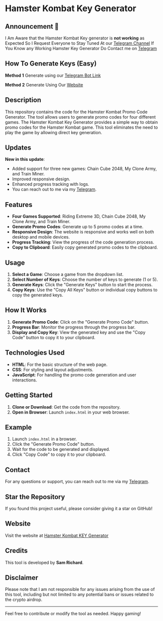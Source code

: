 # Hamster Kombat Key Generator

## Announcement 📢
I Am Aware that the Hamster Kombat Key generator is **not working** as Expected
So I Request Everyone to Stay Tuned At our [Telegram Channel](https://telegram.me/Insta_Buy_Follower)
If You Know any Working Hamster Key Generator Do Contact me on [Telegram](https://telegram.me/Sam_Dm_bot)


## How To Generate Keys (Easy)
**Method 1**
Generate using our [Telegram Bot Link](http://telegram.me/Hamster_Kombat_Keys_Gen_Bot)

**Method 2**
Generate Using Our [Website](https://shrs.link/foJ9YH)

## Description

This repository contains the code for the Hamster Kombat Promo Code Generator. The tool allows users to generate promo codes for four different games.
The Hamster Kombat Key Generator provides a simple way to obtain promo codes for the Hamster Kombat game. This tool eliminates the need to play the game by allowing direct key generation. 

## Updates

**New in this update**:
- Added support for three new games: Chain Cube 2048, My Clone Army, and Train Miner.
- Improved responsive design.
- Enhanced progress tracking with logs.
- You can reach out to me via my [Telegram](https://telegram.me/Sam_Dm_bot).

## Features

- **Four Games Supported**: Riding Extreme 3D, Chain Cube 2048, My Clone Army, and Train Miner.
- **Generate Promo Codes**: Generate up to 5 promo codes at a time.
- **Responsive Design**: The website is responsive and works well on both desktop and mobile devices.
- **Progress Tracking**: View the progress of the code generation process.
- **Copy to Clipboard**: Easily copy generated promo codes to the clipboard.

## Usage

1. **Select a Game**: Choose a game from the dropdown list.
2. **Select Number of Keys**: Choose the number of keys to generate (1 or 5).
3. **Generate Keys**: Click the "Generate Keys" button to start the process.
4. **Copy Keys**: Use the "Copy All Keys" button or individual copy buttons to copy the generated keys.


## How It Works

1. **Generate Promo Code**: Click on the "Generate Promo Code" button.
2. **Progress Bar**: Monitor the progress through the progress bar.
3. **Display and Copy Key**: View the generated key and use the "Copy Code" button to copy it to your clipboard.

## Technologies Used

- **HTML**: For the basic structure of the web page.
- **CSS**: For styling and layout adjustments.
- **JavaScript**: For handling the promo code generation and user interactions.

## Getting Started

1. **Clone or Download**: Get the code from the repository.
2. **Open in Browser**: Launch `index.html` in your web browser.

## Example

1. Launch `index.html` in a browser.
2. Click the "Generate Promo Code" button.
3. Wait for the code to be generated and displayed.
4. Click "Copy Code" to copy it to your clipboard.

## Contact

For any questions or support, you can reach out to me via my [Telegram](https://telegram.me/Sam_Dm_bot).

## Star the Repository

If you found this project useful, please consider giving it a star on GitHub!

## Website

Visit the website at [Hamster Kombat KEY Generator](https://sam-richard-007.github.io/Hamster-Kombat-Key-Generator/)

## Credits

This tool is developed by **Sam Richard**.

## Disclaimer

Please note that I am not responsible for any issues arising from the use of this tool, including but not limited to any potential bans or issues related to the crypto airdrop.

---

Feel free to contribute or modify the tool as needed. Happy gaming!
